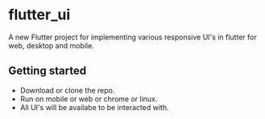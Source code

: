 # flutter_ui

A new Flutter project for implementing various responsive UI's in flutter for web, desktop and mobile.

## Getting started

+ Download or clone the repo.
+ Run on mobile or web or chrome or linux.
+ All UI's will be availabe to be interacted with.
